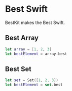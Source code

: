 # Best Swift

BestKit makes the Best Swift.

## Best Array

```swift
let array = [1, 2, 3]
let bestElement = array.best
```

## Best Set

```swift
let set = Set([1, 2, 3])
let bestElement = set.best
```
